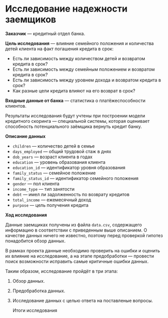 # Исследование надежности заемщиков

**Заказчик** — кредитный отдел банка.

**Цель исследования** — влияние семейного положения и количества детей клиента на факт погашения кредита в срок:

- Есть ли зависимость между количеством детей и возвратом кредита в срок?
- Есть ли зависимость между семейным положением и возвратом кредита в срок?
- Есть ли зависимость между уровнем дохода и возвратом кредита в срок?
- Как разные цели кредита влияют на его возврат в срок?

**Входные данные от банка** — статистика о платёжеспособности клиентов.

Результаты исследования будут учтены при построении модели кредитного скоринга — специальной системы, которая оценивает способность потенциального заёмщика вернуть кредит банку.

**Описание данных**

- `children` — количество детей в семье
- `days_employed` — общий трудовой стаж в днях
- `dob_years` — возраст клиента в годах
- `education` — уровень образования клиента
- `education_id` — идентификатор уровня образования
- `family_status` — семейное положение
- `family_status_id` — идентификатор семейного положения
- `gender` — пол клиента
- `income_type` — тип занятости
- `debt` — имел ли задолженность по возврату кредитов
- `total_income` — ежемесячный доход
- `purpose` — цель получения кредита

**Ход исследования**

Данные заемщиках получены из файла `data.csv`, содержащего информацию в соответствии с приведенным выше описанием. О качестве данных ничего не известно, поэтому перед проверкой гипотез понадобится обзор данных. 

В рамках проекта данные необходимо проверить на ошибки и оценить их влияние на исследование, а на этапе предобработки — провести поиск возможности исправить самые критичные ошибки данных.
 
Таким образом, исследование пройдёт в три этапа:
 1. Обзор данных.
 2. Предобработка данных.
 3. Исследование данных с целью ответа на поставленые вопросы.
 
    Итоги исследования 